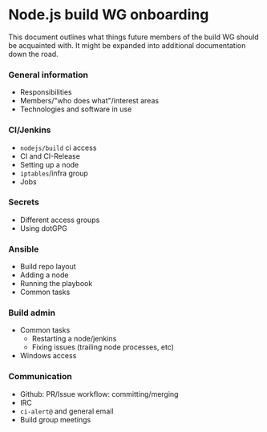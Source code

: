# Node.js build WG onboarding

This document outlines what things future members of the build WG should be
acquainted with. It might be expanded into additional documentation down
the road.

### General information

  - Responsibilities
  - Members/"who does what"/interest areas
  - Technologies and software in use


### CI/Jenkins

  - `nodejs/build` ci access
  - CI and CI-Release
  - Setting up a node
  - `iptables`/infra group
  - Jobs


### Secrets

  - Different access groups
  - Using dotGPG


### Ansible

  - Build repo layout
  - Adding a node
  - Running the playbook
  - Common tasks


### Build admin

  - Common tasks
    - Restarting a node/jenkins
    - Fixing issues (trailing node processes, etc)
  - Windows access


### Communication

  - Github: PR/Issue workflow: committing/merging
  - IRC
  - `ci-alert@` and general email
  - Build group meetings
